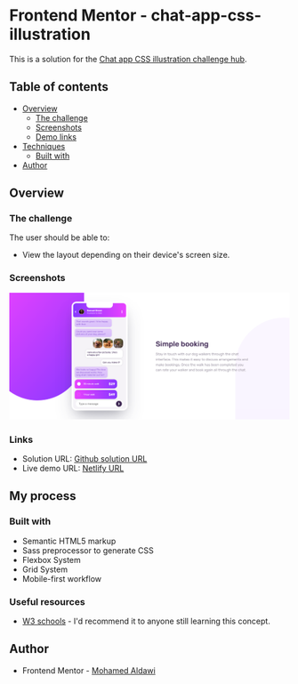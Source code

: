 # Frontend Mentor - chat-app-css-illustration

This is a solution for the [Chat app CSS illustration challenge hub](https://www.frontendmentor.io/challenges/nft-preview-card-component-SbdUL_w0U).

## Table of contents

- [Overview](#overview)
  - [The challenge](#the-challenge)
  - [Screenshots](#screenshots)
  - [Demo links](#links)
- [Techniques](#my-process)
  - [Built with](#built-with)
- [Author](#author)


## Overview

### The challenge

The user should be able to:

- View the layout depending on their device's screen size.

### Screenshots

![](./design/Desktop.png)

### Links

- Solution URL: [Github solution URL](https://github.com/MohamedAldawi/chat-app-css-illustration)
- Live demo URL: [Netlify URL](https://aldawi-chat-app-css-illustration.netlify.app/)

## My process

### Built with

- Semantic HTML5 markup
- Sass preprocessor to generate CSS
- Flexbox System
- Grid System
- Mobile-first workflow

### Useful resources

- [W3 schools](https://www.w3schools.com/) - I'd recommend it to anyone still learning this concept.

## Author

- Frontend Mentor - [Mohamed Aldawi](https://aldawi-web-frontend-mentor-card.netlify.app/)
